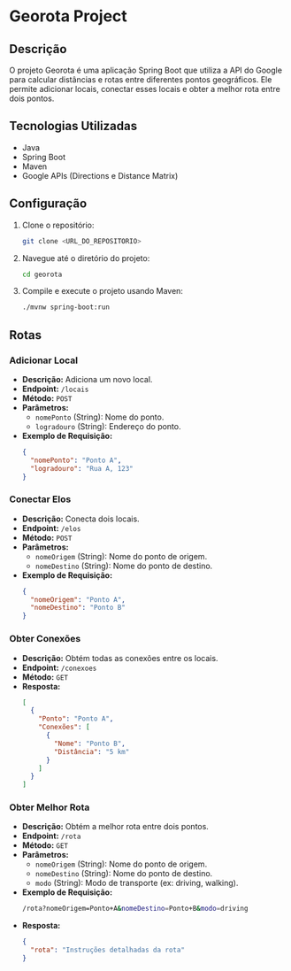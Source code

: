 # Georota Project

## Descrição
O projeto Georota é uma aplicação Spring Boot que utiliza a API do Google para calcular distâncias e rotas entre diferentes pontos geográficos. Ele permite adicionar locais, conectar esses locais e obter a melhor rota entre dois pontos.

## Tecnologias Utilizadas
- Java
- Spring Boot
- Maven
- Google APIs (Directions e Distance Matrix)

## Configuração
1. Clone o repositório:
    ```sh
    git clone <URL_DO_REPOSITORIO>
    ```
2. Navegue até o diretório do projeto:
    ```sh
    cd georota
    ```
3. Compile e execute o projeto usando Maven:
    ```sh
    ./mvnw spring-boot:run
    ```

## Rotas

### Adicionar Local
- **Descrição:** Adiciona um novo local.
- **Endpoint:** `/locais`
- **Método:** `POST`
- **Parâmetros:**
  - `nomePonto` (String): Nome do ponto.
  - `logradouro` (String): Endereço do ponto.
- **Exemplo de Requisição:**
    ```json
    {
      "nomePonto": "Ponto A",
      "logradouro": "Rua A, 123"
    }
    ```

### Conectar Elos
- **Descrição:** Conecta dois locais.
- **Endpoint:** `/elos`
- **Método:** `POST`
- **Parâmetros:**
  - `nomeOrigem` (String): Nome do ponto de origem.
  - `nomeDestino` (String): Nome do ponto de destino.
- **Exemplo de Requisição:**
    ```json
    {
      "nomeOrigem": "Ponto A",
      "nomeDestino": "Ponto B"
    }
    ```

### Obter Conexões
- **Descrição:** Obtém todas as conexões entre os locais.
- **Endpoint:** `/conexoes`
- **Método:** `GET`
- **Resposta:**
    ```json
    [
      {
        "Ponto": "Ponto A",
        "Conexões": [
          {
            "Nome": "Ponto B",
            "Distância": "5 km"
          }
        ]
      }
    ]
    ```

### Obter Melhor Rota
- **Descrição:** Obtém a melhor rota entre dois pontos.
- **Endpoint:** `/rota`
- **Método:** `GET`
- **Parâmetros:**
  - `nomeOrigem` (String): Nome do ponto de origem.
  - `nomeDestino` (String): Nome do ponto de destino.
  - `modo` (String): Modo de transporte (ex: driving, walking).
- **Exemplo de Requisição:**
    ```sh
    /rota?nomeOrigem=Ponto+A&nomeDestino=Ponto+B&modo=driving
    ```
- **Resposta:**
    ```json
    {
      "rota": "Instruções detalhadas da rota"
    }
    ```